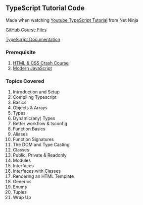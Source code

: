 ## TypeScript Tutorial Code

Made when watching
[Youtube TypeScript Tutorial](https://www.youtube.com/watch?v=r8G7-hQG07o&list=PL4cUxeGkcC9gUgr39Q_yD6v-bSyMwKPUI&index=19) from Net Ninja

[GitHub Course Files](https://github.com/iamshaunjp/typescript-tutorial)

[TypeScript Documentation](https://www.typescriptlang.org/docs/)

### Prerequisite

1. [HTML & CSS Crash Course](https://www.youtube.com/playlist?list=PL4cUxeGkcC9ivBf_eKCPIAYXWzLlPAm6G)
2. [Modern JavaScript](https://www.youtube.com/playlist?list=PL4cUxeGkcC9haFPT7J25Q9GRB_ZkFrQAc)

### Topics Covered

1. Introduction and Setup
2. Compiling Typescript
3. Basics
4. Objects & Arrays
5. Types
6. Dynamic(any) Types
7. Better workflow & tsconfig
8. Function Basics
9. Aliases
10. Function Signatures
11. The DOM and Type Casting
12. Classes
13. Public, Private & Readonly
14. Modules
15. Interfaces
16. Interfaces with Classes
17. Rendering an HTML Template
18. Generics
19. Enums
20. Tuples
21. Wrap Up
